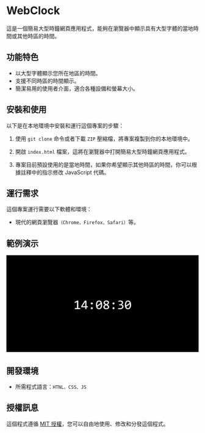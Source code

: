 # WebClock

這是一個簡易大型時鐘網頁應用程式，能夠在瀏覽器中顯示具有大型字體的當地時間或其他時區的時間。

## 功能特色

- 以大型字體顯示您所在地區的時間。
- 支援不同時區的時間顯示。
- 簡潔易用的使用者介面，適合各種設備和螢幕大小。

## 安裝和使用

以下是在本地環境中安裝和運行這個專案的步驟：

1. 使用 `git clone` 命令或者下載 `ZIP` 壓縮檔，將專案複製到你的本地環境中。

2. 開啟 `index.html` 檔案，這將在瀏覽器中打開簡易大型時鐘網頁應用程式。

3. 專案目前預設使用的是當地時間，如果你希望顯示其他時區的時間，你可以根據註釋中的指示修改 JavaScript 代碼。

## 運行需求

這個專案運行需要以下軟體和環境：

- 現代的網頁瀏覽器`（Chrome、Firefox、Safari）`等。

## 範例演示

<img src="pic/screenshot.png" width="600">

## 開發環境

- 所需程式語言：`HTNL、CSS、JS`

## 授權訊息

這個程式遵循 [MIT 授權](LICENSE.txt)，您可以自由地使用、修改和分發這個程式。
